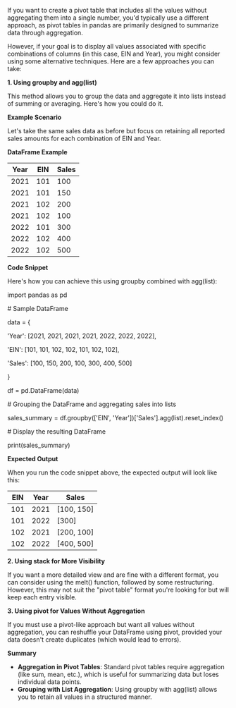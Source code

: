 If you want to create a pivot table that includes all the values without aggregating them into a single number, you'd typically use a different approach, as pivot tables in pandas are primarily designed to summarize data through aggregation.

However, if your goal is to display all values associated with specific combinations of columns (in this case, EIN and Year), you might consider using some alternative techniques. Here are a few approaches you can take:

**1. Using groupby and agg(list)**

This method allows you to group the data and aggregate it into lists instead of summing or averaging. Here's how you could do it.

**Example Scenario**

Let's take the same sales data as before but focus on retaining all reported sales amounts for each combination of EIN and Year.

**DataFrame Example**

| **Year** | **EIN** | **Sales** |
| --- | --- | --- |
| 2021 | 101 | 100 |
| 2021 | 101 | 150 |
| 2021 | 102 | 200 |
| 2021 | 102 | 100 |
| 2022 | 101 | 300 |
| 2022 | 102 | 400 |
| 2022 | 102 | 500 |

**Code Snippet**

Here's how you can achieve this using groupby combined with agg(list):

import pandas as pd

\# Sample DataFrame

data = {

'Year': \[2021, 2021, 2021, 2021, 2022, 2022, 2022\],

'EIN': \[101, 101, 102, 102, 101, 102, 102\],

'Sales': \[100, 150, 200, 100, 300, 400, 500\]

}

df = pd.DataFrame(data)

\# Grouping the DataFrame and aggregating sales into lists

sales_summary = df.groupby(\['EIN', 'Year'\])\['Sales'\].agg(list).reset_index()

\# Display the resulting DataFrame

print(sales_summary)

**Expected Output**

When you run the code snippet above, the expected output will look like this:

| **EIN** | **Year** | **Sales** |
| --- | --- | --- |
| 101 | 2021 | \[100, 150\] |
| 101 | 2022 | \[300\] |
| 102 | 2021 | \[200, 100\] |
| 102 | 2022 | \[400, 500\] |

**2. Using stack for More Visibility**

If you want a more detailed view and are fine with a different format, you can consider using the melt() function, followed by some restructuring. However, this may not suit the "pivot table" format you're looking for but will keep each entry visible.

**3. Using pivot for Values Without Aggregation**

If you must use a pivot-like approach but want all values without aggregation, you can reshuffle your DataFrame using pivot, provided your data doesn't create duplicates (which would lead to errors).

**Summary**

- **Aggregation in Pivot Tables**: Standard pivot tables require aggregation (like sum, mean, etc.), which is useful for summarizing data but loses individual data points.
- **Grouping with List Aggregation**: Using groupby with agg(list) allows you to retain all values in a structured manner.
